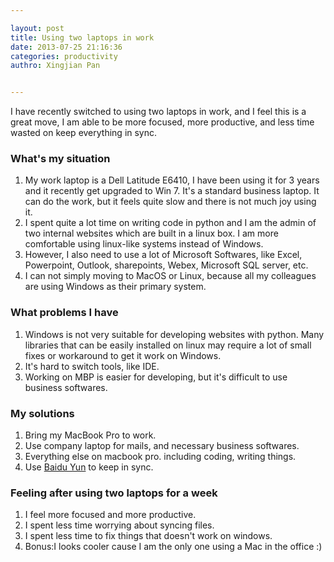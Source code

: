 ```yaml
---

layout: post
title: Using two laptops in work
date: 2013-07-25 21:16:36
categories: productivity
authro: Xingjian Pan


---
```



I have recently switched to using two laptops in work, and I feel this is a great move, I am able to be more focused, more productive, and less time wasted on keep everything in sync.


### What's my situation
1. My work laptop is a Dell Latitude E6410, I have been using it for 3 years and it recently get upgraded to Win 7. It's a standard business laptop. It can do the work, but it feels quite slow and there is not much joy using it. 
2. I spent quite a lot time on writing code in python and I am the admin of two internal websites which are built in a linux box. I am more comfortable using linux-like systems instead of Windows.
3. However, I also need to use a lot of Microsoft Softwares, like Excel, Powerpoint, Outlook, sharepoints, Webex,  Microsoft SQL server, etc. 
4. I can not simply moving to MacOS or Linux, because all my colleagues are using Windows as their primary system.



### What problems I have
1. Windows is not very suitable for developing websites with python. Many libraries that can be easily installed on linux may require a lot of small fixes or workaround to get it work on Windows.
2. It's hard to switch tools, like IDE.
3. Working on MBP is easier for developing, but it's difficult to use business softwares.


### My solutions
1. Bring my MacBook Pro to work.
2. Use company laptop for mails, and necessary business softwares.
3. Everything else on macbook pro. including coding, writing things.
4. Use [Baidu Yun](http://yun.baidu.com) to keep in sync.


### Feeling after using two laptops for a week
1. I feel more focused and more productive.
2. I spent less time worrying about syncing files.
3. I spent less time to fix things that doesn't work on windows.
4. Bonus:I looks cooler cause I am the only one using a Mac in the office :)
